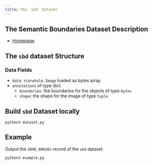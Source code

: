 ```yaml
---
title: The `sbd` Dataset
---
```


## The Semantic Boundaries Dataset Description

- [Homepage](http://home.bharathh.info/pubs/codes/SBD/download.html)

## The `sbd` dataset Structure

### Data Fields

- `data`: `starwhale.Image` loaded as bytes array
- `annotations` of type dict:
    - `boundaries`: the boundaries for the objects of type `bytes`
    - `shape`: the shape for the image of type `tuple`

## Build `sbd` Dataset locally

```shell
python3 dataset.py
```

## Example

Output the `2008_000202` record of the `sbd` dataset.

```shell
python3 example.py
```
